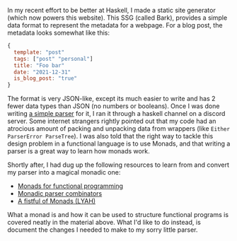 In my recent effort to be better at Haskell,
I made a static site generator (which now powers this website).
This SSG (called Bark), provides a simple data format to represent the metadata for a webpage.
For a blog post, the metadata looks somewhat like this:

```javascript
{
  template: "post"
  tags: ["post" "personal"]
  title: "Foo bar"
  date: "2021-12-31"
  is_blog_post: "true"
}
```

The format is very JSON-like,
except its much easier to write and has 2 fewer data types than JSON (no numbers or booleans).
Once I was done writing [a simple parser](https://github.com/srijan-paul/bark/blob/main/app/Bark/FrontMatter.hs) for it, I ran it through a haskell channel on a discord server.
Some internet strangers rightly pointed out that my code had an atrocious amount of
packing and unpacking data from wrappers (like `Either ParserError ParseTree`).
I was also told that the right way to tackle this design problem in a functional language is to use
Monads, and that writing a parser is a great way to learn how monads work.

Shortly after, I had dug up the following resources to learn from and convert my parser into a magical monadic one:

- [Monads for functional programming](https://homepages.inf.ed.ac.uk/wadler/papers/marktoberdorf/baastad.pdf)
- [Monadic parser combinators](https://www.cs.nott.ac.uk/~pszgmh/monparsing.pdf)
- [A fistful of Monads (LYAH)](http://learnyouahaskell.com/a-fistful-of-monads)

What a monad is and how it can be used to structure functional programs is covered neatly in
the material above.
What I'd like to do instead, is document the changes I needed to make to my sorry little parser.

